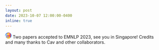 ```yaml
---
layout: post
date: 2023-10-07 12:00:00-0400
inline: true
---
```


<img class="emoji" title=":merlion:" alt=":merlion:" src="/assets/img/merlion.png" height="20" width="20"> Two papers accepted to EMNLP 2023, see you in Singapore! Credits and many thanks to Cav and other collaborators.